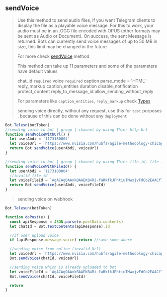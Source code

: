 ## sendVoice

> Use this method to send audio files, if you want Telegram clients to display the file as a playable voice message. For this to work, your audio must be in an .OGG file encoded with OPUS (other formats may be sent as Audio or Document). On success, the sent Message is returned. Bots can currently send voice messages of up to 50 MB in size, this limit may be changed in the future
>
> For more check [sendVoice](https://core.telegram.org/bots/api#sendvoice) method
>
> This method can take up 11 parameters and
> some of the parameters have default values
>
> chat_id `required`
> voice `required`
> caption
> parse_mode = 'HTML'
> reply_markup
> caption_entities
> duration
> disable_notification
> protect_content
> reply_to_message_id
> allow_sending_without_reply
>
> For parameters like `caption_entities`, `reply_markup` check [Types](https://github.com/abdiu34567/telesn.js/tree/main/Docs/Types)
>
> sending voice directly, without any request, use this for `test` purposes , because of this can be done without any `deployment`

```js
Bot.Telesn(botToken)
//sending voice to bot | group | channel by using Thier http Url
function sendVoiceWithUrl() {
  let userAbdi = '1173180004'
  let voiceUrl = `https://www.nvisia.com/hubfs/agile-methodology-chicago.wav`
  return Bot.sendVoice(userAbdi, voiceUrl)
}

//sending voice to bot | group | channel by using Thier file_id, file id can be found only if you upload file on Bot | group | channel
function sendVoiceWithFileId() {
  let userAbdi = '1173180004'
  //invalid file_id
  let voiceFileId = `AgACAgQAAxkBAAEKB4Ri-faRkfkJPhtiuTMwxjvFdGb2EAACf7gxG5ZTyVNio98lZ7PwIgEAAwIAA3MAAykE`
  return Bot.sendVoice(userAbdi, voiceFileId)
}
```

> sending voice on webhook

```js
Bot.Telesun(botToken)

function doPost(e) {
  const apiResponse = JSON.parse(e.postData.contents)
  let chatId = Bot.TextContents(apiResponse).id

  //if user upload voice
  if (apiResponse.message.voice) return //save some where

  //sending voice from online (invalid Url)
  let voiceUrl = `https://www.nvisia.com/hubfs/agile-methodology-chicago.wav`
  Bot.sendVoice(chatId, voiceUrl)

  //sending voice which is already uploaded to bot
  let voiceFileId = `AgACAgQAAxkBAAEKB4Ri-faRkfkJPhtiuTMwxjvFdGb2EAACf7gxG5ZTyVNio98lZ7PwIgEAAwIAA3MAAykE`
  Bot.sendVoice(chatId, voiceFileId)

  return
}
```
